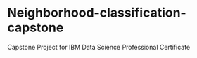 # Neighborhood-classification-capstone

Capstone Project for IBM Data Science Professional Certificate

